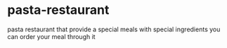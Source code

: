 # pasta-restaurant
pasta restaurant that provide a special meals with special ingredients you can order your meal through it
